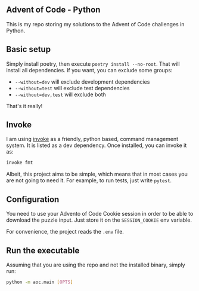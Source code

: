 ## Advent of Code - Python

This is my repo storing my solutions to the Advent of Code challenges
in Python.

## Basic setup

Simply install poetry, then execute `poetry install --no-root`. That will
install all dependencies. If you want, you can exclude some groups:

- `--without=dev` will exclude development dependencies
- `--without=test` will exclude test dependencies
- `--without=dev,test` will exclude both

That's it really!

## Invoke

I am using [invoke](https://docs.pyinvoke.org/en/stable/index.html) as a friendly,
python based, command management system. It is listed as a dev dependency. Once
installed, you can invoke it as:

```bash
invoke fmt
```

Albeit, this project aims to be simple, which means that in most cases you are not
going to need it. For example, to run tests, just write `pytest`.

## Configuration

You need to use your Advento of Code Cookie session in order to be able to
download the puzzle input. Just store it on the `SESSION_COOKIE` env variable.

For convenience, the project reads the `.env` file.

## Run the executable

Assuming that you are using the repo and not the installed binary, simply run:

```bash
python -m aoc.main [OPTS]
```
